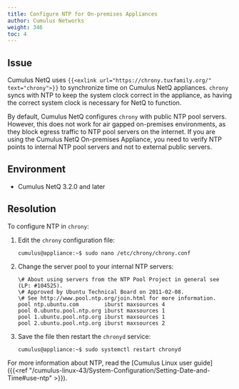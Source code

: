 ```yaml
---
title: Configure NTP for On-premises Appliances
author: Cumulus Networks
weight: 346
toc: 4
---
```


## Issue

Cumulus NetQ uses `{{<exlink url="https://chrony.tuxfamily.org/" text="chrony">}}` to synchronize time on Cumulus NetQ appliances. `chrony` syncs with NTP to keep the system clock correct in the appliance, as having the correct system clock is necessary for NetQ to function.

By default, Cumulus NetQ configures `chrony` with public NTP pool servers. However, this does not work for air gapped on-premises environments, as they block egress traffic to NTP pool servers on the internet. If you are using the Cumulus NetQ On-premises Appliance, you need to verify NTP points to internal NTP pool servers and not to external public servers.

##  Environment

- Cumulus NetQ 3.2.0 and later

## Resolution

To configure NTP in `chrony`:

1. Edit the `chrony` configuration file:

       cumulus@appliance:~$ sudo nano /etc/chrony/chrony.conf

2. Change the server pool to your internal NTP servers:

       \# About using servers from the NTP Pool Project in general see (LP: #104525).
       \# Approved by Ubuntu Technical Board on 2011-02-08.
       \# See http://www.pool.ntp.org/join.html for more information.
       pool ntp.ubuntu.com        iburst maxsources 4
       pool 0.ubuntu.pool.ntp.org iburst maxsources 1
       pool 1.ubuntu.pool.ntp.org iburst maxsources 1
       pool 2.ubuntu.pool.ntp.org iburst maxsources 2

3. Save the file then restart the `chronyd` service:

       cumulus@appliance:~$ sudo systemctl restart chronyd

For more information about NTP, read the [Cumulus Linux user guide]({{<ref "/cumulus-linux-43/System-Configuration/Setting-Date-and-Time#use-ntp" >}}).
